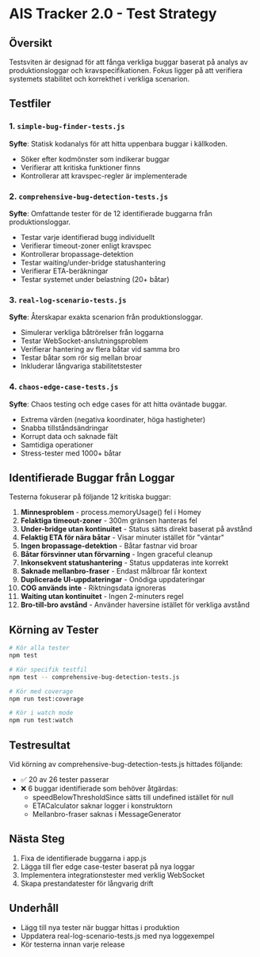 # AIS Tracker 2.0 - Test Strategy

## Översikt

Testsviten är designad för att fånga verkliga buggar baserat på analys av produktionsloggar och kravspecifikationen. Fokus ligger på att verifiera systemets stabilitet och korrekthet i verkliga scenarion.

## Testfiler

### 1. `simple-bug-finder-tests.js`
**Syfte**: Statisk kodanalys för att hitta uppenbara buggar i källkoden.
- Söker efter kodmönster som indikerar buggar
- Verifierar att kritiska funktioner finns
- Kontrollerar att kravspec-regler är implementerade

### 2. `comprehensive-bug-detection-tests.js` 
**Syfte**: Omfattande tester för de 12 identifierade buggarna från produktionsloggar.
- Testar varje identifierad bugg individuellt
- Verifierar timeout-zoner enligt kravspec
- Kontrollerar bropassage-detektion
- Testar waiting/under-bridge statushantering
- Verifierar ETA-beräkningar
- Testar systemet under belastning (20+ båtar)

### 3. `real-log-scenario-tests.js`
**Syfte**: Återskapar exakta scenarion från produktionsloggar.
- Simulerar verkliga båtrörelser från loggarna
- Testar WebSocket-anslutningsproblem
- Verifierar hantering av flera båtar vid samma bro
- Testar båtar som rör sig mellan broar
- Inkluderar långvariga stabilitetstester

### 4. `chaos-edge-case-tests.js`
**Syfte**: Chaos testing och edge cases för att hitta oväntade buggar.
- Extrema värden (negativa koordinater, höga hastigheter)
- Snabba tillståndsändringar
- Korrupt data och saknade fält
- Samtidiga operationer
- Stress-tester med 1000+ båtar

## Identifierade Buggar från Loggar

Testerna fokuserar på följande 12 kritiska buggar:

1. **Minnesproblem** - process.memoryUsage() fel i Homey
2. **Felaktiga timeout-zoner** - 300m gränsen hanteras fel
3. **Under-bridge utan kontinuitet** - Status sätts direkt baserat på avstånd
4. **Felaktig ETA för nära båtar** - Visar minuter istället för "väntar"
5. **Ingen bropassage-detektion** - Båtar fastnar vid broar
6. **Båtar försvinner utan förvarning** - Ingen graceful cleanup
7. **Inkonsekvent statushantering** - Status uppdateras inte korrekt
8. **Saknade mellanbro-fraser** - Endast målbroar får kontext
9. **Duplicerade UI-uppdateringar** - Onödiga uppdateringar
10. **COG används inte** - Riktningsdata ignoreras
11. **Waiting utan kontinuitet** - Ingen 2-minuters regel
12. **Bro-till-bro avstånd** - Använder haversine istället för verkliga avstånd

## Körning av Tester

```bash
# Kör alla tester
npm test

# Kör specifik testfil
npm test -- comprehensive-bug-detection-tests.js

# Kör med coverage
npm run test:coverage

# Kör i watch mode
npm run test:watch
```

## Testresultat

Vid körning av comprehensive-bug-detection-tests.js hittades följande:
- ✅ 20 av 26 tester passerar
- ❌ 6 buggar identifierade som behöver åtgärdas:
  - speedBelowThresholdSince sätts till undefined istället för null
  - ETACalculator saknar logger i konstruktorn
  - Mellanbro-fraser saknas i MessageGenerator

## Nästa Steg

1. Fixa de identifierade buggarna i app.js
2. Lägga till fler edge case-tester baserat på nya loggar
3. Implementera integrationstester med verklig WebSocket
4. Skapa prestandatester för långvarig drift

## Underhåll

- Lägg till nya tester när buggar hittas i produktion
- Uppdatera real-log-scenario-tests.js med nya loggexempel
- Kör testerna innan varje release